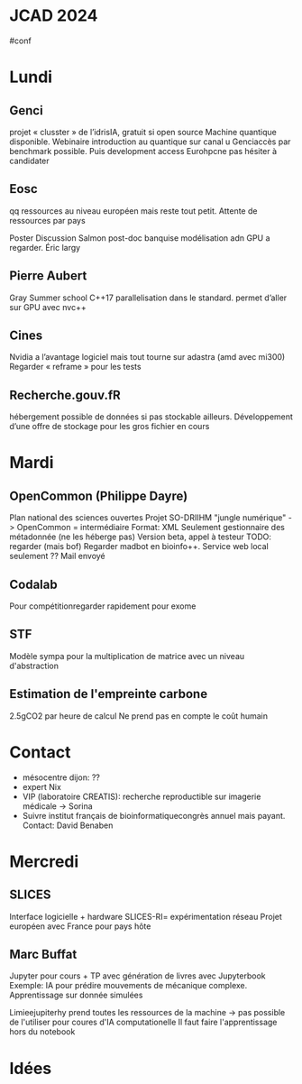 # JCAD 2024
#conf 



# Lundi

## Genci 

projet « clusster » de l’idrisIA, gratuit si open source 
Machine quantique disponible. Webinaire introduction au quantique sur canal u
Genciaccès par benchmark possible. Puis development access
Eurohpcne pas hésiter à candidater 


## Eosc 

qq ressources au niveau européen mais reste tout petit. Attente de ressources par pays 

Poster
Discussion Salmon post-doc banquise
modélisation adn GPU a regarder. Éric largy 


## Pierre Aubert 

Gray Summer school
C++17 parallelisation dans le standard.  permet d’aller sur GPU avec nvc++


## Cines 

Nvidia a l’avantage logiciel mais tout tourne sur adastra (amd avec mi300)
Regarder « reframe » pour les tests 


## Recherche.gouv.fR

hébergement possible de données si pas stockable ailleurs. Développement d’une offre de stockage pour les gros fichier en cours 


# Mardi

## OpenCommon (Philippe Dayre)

Plan national des sciences ouvertes
Projet SO-DRIIHM
"jungle numérique" -> OpenCommon = intermédiaire
Format: XML
Seulement gestionnaire des métadonnée (ne les héberge pas)
Version beta, appel à testeur
TODO: regarder (mais bof)
Regarder madbot en bioinfo++. Service web local seulement ?? Mail envoyé

## Codalab

Pour compétitionregarder rapidement pour exome

## STF

Modèle sympa pour la multiplication de matrice avec un niveau d'abstraction

## Estimation de l'empreinte carbone

2.5gCO2 par heure de calcul
Ne prend pas en compte le coût humain


# Contact

- mésocentre dijon: ??
- expert Nix
- VIP (laboratoire CREATIS): recherche reproductible sur imagerie médicale -> Sorina
- Suivre institut français de bioinformatiquecongrès annuel mais payant. Contact: David Benaben


# Mercredi

## SLICES

Interface logicielle + hardware
SLICES-RI= expérimentation réseau
Projet européen avec France pour pays hôte

## Marc Buffat

Jupyter pour cours + TP avec génération de livres avec Jupyterbook
Exemple: IA pour prédire mouvements de mécanique complexe. Apprentissage sur donnée simulées

Limieejupiterhy prend toutes les ressources de la machine -> pas possible de l'utiliser pour coures d'IA computationelle
Il faut faire l'apprentissage hors du notebook


# Idées

